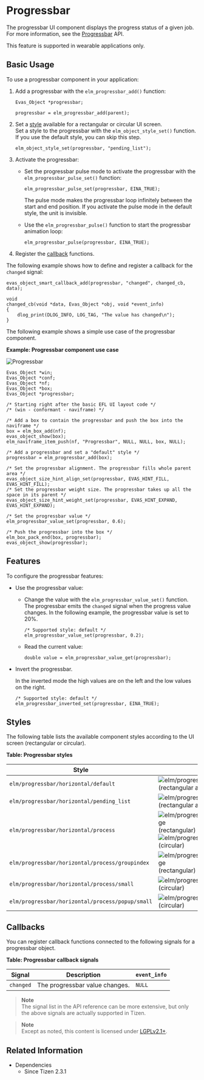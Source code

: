 # Progressbar

The progressbar UI component displays the progress status of a given job. For more information, see the [Progressbar](../../../../api/wearable/latest/group__Elm__Progressbar.html) API.

This feature is supported in wearable applications only.

## Basic Usage

To use a progressbar component in your application:

1. Add a progressbar with the `elm_progressbar_add()` function:

   ```
   Evas_Object *progressbar;

   progressbar = elm_progressbar_add(parent);
   ```

2. Set a [style](#styles) available for a rectangular or circular UI screen.  
Set a style to the progressbar with the `elm_object_style_set()` function. If you use the default style, you can skip this step.

   ```
   elm_object_style_set(progressbar, "pending_list");
   ```

3. Activate the progressbar:

   - Set the progressbar pulse mode to activate the progressbar with the `elm_progressbar_pulse_set()` function:

     ```
     elm_progressbar_pulse_set(progressbar, EINA_TRUE);
     ```

     The pulse mode makes the progressbar loop infinitely between the start and end position. If you activate the pulse mode in the default style, the unit is invisible.

   - Use the `elm_progressbar_pulse()` function to start the progressbar animation loop:

     ```
     elm_progressbar_pulse(progressbar, EINA_TRUE);
     ```

4. Register the [callback](#callbacks) functions.  

 The following example shows how to define and register a callback for the `changed` signal:

   ```
   evas_object_smart_callback_add(progressbar, "changed", changed_cb, data);

   void
   changed_cb(void *data, Evas_Object *obj, void *event_info)
   {
       dlog_print(DLOG_INFO, LOG_TAG, "The value has changed\n");
   }
   ```

The following example shows a simple use case of the progressbar component.

**Example: Progressbar component use case**

![Progressbar](./media/progressbar_wn.png)

```
Evas_Object *win;
Evas_Object *conf;
Evas_Object *nf;
Evas_Object *box;
Evas_Object *progressbar;

/* Starting right after the basic EFL UI layout code */
/* (win - conformant - naviframe) */

/* Add a box to contain the progressbar and push the box into the naviframe */
box = elm_box_add(nf);
evas_object_show(box);
elm_naviframe_item_push(nf, "Progressbar", NULL, NULL, box, NULL);

/* Add a progressbar and set a "default" style */
progressbar = elm_progressbar_add(box);

/* Set the progressbar alignment. The progressbar fills whole parent area */
evas_object_size_hint_align_set(progressbar, EVAS_HINT_FILL, EVAS_HINT_FILL);
/* Set the progressbar weight size. The progressbar takes up all the space in its parent */
evas_object_size_hint_weight_set(progressbar, EVAS_HINT_EXPAND, EVAS_HINT_EXPAND);

/* Set the progressbar value */
elm_progressbar_value_set(progressbar, 0.6);

/* Push the progressbar into the box */
elm_box_pack_end(box, progressbar);
evas_object_show(progressbar);
```

## Features

To configure the progressbar features:

- Use the progressbar value:

  - Change the value with the `elm_progressbar_value_set()` function. The progressbar emits the `changed` signal when the progress value changes. In the following example, the progressbar value is set to 20%.

    ```
    /* Supported style: default */
    elm_progressbar_value_set(progressbar, 0.2);
    ```

  - Read the current value:

    ```
    double value = elm_progressbar_value_get(progressbar);
    ```

- Invert the progressbar.

  In the inverted mode the high values are on the left and the low values on the right.

  ```
  /* Supported style: default */
  elm_progressbar_inverted_set(progressbar, EINA_TRUE);
  ```

## Styles

The following table lists the available component styles according to the UI screen (rectangular or circular).

**Table: Progressbar styles**

| Style                                    | Sample                                   |
|----------------------------------------|----------------------------------------|
| `elm/progressbar/horizontal/default`     | ![elm/progressbar/horizontal/default](./media/progressbar_default_wn.png)<br> (rectangular and circular) |
| `elm/progressbar/horizontal/pending_list` | ![elm/progressbar/horizontal/pending](./media/progressbar_pending_wn.png)<br> (rectangular and circular) |
| `elm/progressbar/horizontal/process`     | ![elm/progressbar/horizontal/process_large](./media/progressbar_process_wn.png)<br>(rectangular)<br> ![elm/progressbar/horizontal/default](./media/progressbar_process_o_wn.png)<br> (circular) |
| `elm/progressbar/horizontal/process/groupindex` | ![elm/progressbar/horizontal/process_large](./media/progressbar_small_o_wn.png)<br> (rectangular) |
| `elm/progressbar/horizontal/process/small` | ![elm/progressbar/horizontal/pending](./media/progressbar_process_small_wn.png)<br> (circular) |
| `elm/progressbar/horizontal/process/popup/small` | ![elm/progressbar/horizontal/pending](./media/progressbar_process_small_wn.png)<br> (circular) |

## Callbacks

You can register callback functions connected to the following signals for a progressbar object.

**Table: Progressbar callback signals**

| Signal    | Description                    | `event_info` |
|---------|------------------------------|------------|
| `changed` | The progressbar value changes. | `NULL`       |

> **Note**  
> The signal list in the API reference can be more extensive, but only the above signals are actually supported in Tizen.

> **Note**  
> Except as noted, this content is licensed under [LGPLv2.1+](http://opensource.org/licenses/LGPL-2.1).

## Related Information
- Dependencies
  - Since Tizen 2.3.1
